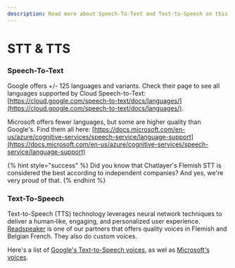 ```yaml
---
description: Read more about Speech-To-Text and Text-to-Speech on this page.
---
```


# STT & TTS

### Speech-To-Text

Google offers +/- 125 languages and variants. Check their page to see all languages supported by Cloud Speech-to-Text: [https://cloud.google.com/speech-to-text/docs/languages/](https://cloud.google.com/speech-to-text/docs/languages/).

Microsoft offers fewer languages, but some are higher quality than Google's. Find them all here: [https://docs.microsoft.com/en-us/azure/cognitive-services/speech-service/language-support](https://docs.microsoft.com/en-us/azure/cognitive-services/speech-service/language-support)

{% hint style="success" %}
Did you know that Chatlayer's Flemish STT is considered the best according to independent companies? And yes, we're very proud of that.
{% endhint %}

### Text-To-Speech

Text-to-Speech \(TTS\) technology leverages neural network techniques to deliver a human‑like, engaging, and personalized user experience. [Readspeaker](https://www.readspeaker.com/languages-voices/​)​ is one of our partners that offers quality voices in Flemish and Belgian French​. They also do custom voices. 

Here's a list of [Google's Text-to-Speech voices](https://cloud.google.com/text-to-speech/docs/voices), as wel as [Microsoft's voices](https://docs.microsoft.com/en-us/azure/cognitive-services/speech-service/language-support#text-to-speech).


